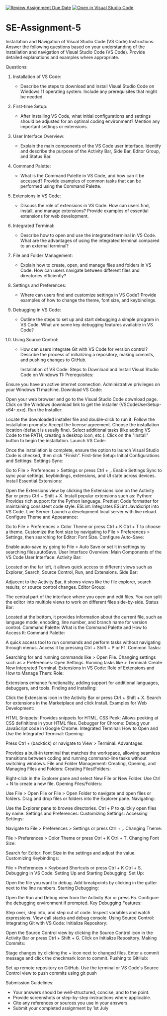 [![Review Assignment Due Date](https://classroom.github.com/assets/deadline-readme-button-22041afd0340ce965d47ae6ef1cefeee28c7c493a6346c4f15d667ab976d596c.svg)](https://classroom.github.com/a/XoLGRbHq)
[![Open in Visual Studio Code](https://classroom.github.com/assets/open-in-vscode-2e0aaae1b6195c2367325f4f02e2d04e9abb55f0b24a779b69b11b9e10269abc.svg)](https://classroom.github.com/online_ide?assignment_repo_id=15298061&assignment_repo_type=AssignmentRepo)
# SE-Assignment-5
Installation and Navigation of Visual Studio Code (VS Code)
 Instructions:
Answer the following questions based on your understanding of the installation and navigation of Visual Studio Code (VS Code). Provide detailed explanations and examples where appropriate.

 Questions:

1. Installation of VS Code:
   - Describe the steps to download and install Visual Studio Code on Windows 11 operating system. Include any prerequisites that might be needed.

2. First-time Setup:
   - After installing VS Code, what initial configurations and settings should be adjusted for an optimal coding environment? Mention any important settings or extensions.

3. User Interface Overview:
   - Explain the main components of the VS Code user interface. Identify and describe the purpose of the Activity Bar, Side Bar, Editor Group, and Status Bar.

4. Command Palette:
   - What is the Command Palette in VS Code, and how can it be accessed? Provide examples of common tasks that can be performed using the Command Palette.

5. Extensions in VS Code:
   - Discuss the role of extensions in VS Code. How can users find, install, and manage extensions? Provide examples of essential extensions for web development.

6. Integrated Terminal:
   - Describe how to open and use the integrated terminal in VS Code. What are the advantages of using the integrated terminal compared to an external terminal?

7. File and Folder Management:
   - Explain how to create, open, and manage files and folders in VS Code. How can users navigate between different files and directories efficiently?

8. Settings and Preferences:
   - Where can users find and customize settings in VS Code? Provide examples of how to change the theme, font size, and keybindings.

9. Debugging in VS Code:
   - Outline the steps to set up and start debugging a simple program in VS Code. What are some key debugging features available in VS Code?

10. Using Source Control:
    - How can users integrate Git with VS Code for version control? Describe the process of initializing a repository, making commits, and pushing changes to GitHub.
   











      Installation of VS Code:
Steps to Download and Install Visual Studio Code on Windows 11:
Prerequisites:

Ensure you have an active internet connection.
Administrative privileges on your Windows 11 machine.
Download VS Code:

Open your web browser and go to the Visual Studio Code download page.
Click on the Windows download link to get the installer (VSCodeUserSetup-x64-<version>.exe).
Run the Installer:

Locate the downloaded installer file and double-click to run it.
Follow the installation prompts:
Accept the license agreement.
Choose the installation location (default is usually fine).
Select additional tasks (like adding VS Code to the PATH, creating a desktop icon, etc.).
Click on the "Install" button to begin the installation.
Launch VS Code:

Once the installation is complete, ensure the option to launch Visual Studio Code is checked, then click "Finish".
First-time Setup:
Initial Configurations and Settings:
Settings Sync:

Go to File > Preferences > Settings or press Ctrl + ,.
Enable Settings Sync to sync your settings, keybindings, extensions, and UI state across devices.
Install Essential Extensions:

Open the Extensions view by clicking the Extensions icon on the Activity Bar or press Ctrl + Shift + X.
Install popular extensions such as:
Python: Provides rich support for the Python language.
Prettier: Code formatter for maintaining consistent code style.
ESLint: Integrates ESLint JavaScript into VS Code.
Live Server: Launch a development local server with live reload.
Configure Theme and Appearance:

Go to File > Preferences > Color Theme or press Ctrl + K Ctrl + T to choose a theme.
Customize the font size by navigating to File > Preferences > Settings, then searching for Editor: Font Size.
Configure Auto-Save:

Enable auto-save by going to File > Auto Save or set it in settings by searching files.autoSave.
User Interface Overview:
Main Components of the VS Code User Interface:
Activity Bar:

Located on the far left, it allows quick access to different views such as Explorer, Search, Source Control, Run, and Extensions.
Side Bar:

Adjacent to the Activity Bar, it shows views like the file explorer, search results, or source control changes.
Editor Group:

The central part of the interface where you open and edit files. You can split the editor into multiple views to work on different files side-by-side.
Status Bar:

Located at the bottom, it provides information about the current file, such as language mode, encoding, line number, and branch name for version control.
Command Palette:
What is the Command Palette and How to Access It:
Command Palette:

A quick access tool to run commands and perform tasks without navigating through menus.
Access it by pressing Ctrl + Shift + P or F1.
Common Tasks:

Searching for and running commands like > Open File.
Changing settings such as > Preferences: Open Settings.
Running tasks like > Terminal: Create New Integrated Terminal.
Extensions in VS Code:
Role of Extensions and How to Manage Them:
Role:

Extensions enhance functionality, adding support for additional languages, debuggers, and tools.
Finding and Installing:

Click the Extensions icon in the Activity Bar or press Ctrl + Shift + X.
Search for extensions in the Marketplace and click Install.
Examples for Web Development:

HTML Snippets: Provides snippets for HTML.
CSS Peek: Allows peeking at CSS definitions in your HTML files.
Debugger for Chrome: Debug your JavaScript code in Google Chrome.
Integrated Terminal:
How to Open and Use the Integrated Terminal:
Opening:

Press Ctrl + (backtick) or navigate to View > Terminal.
Advantages:

Provides a built-in terminal that matches the workspace, allowing seamless transitions between coding and running command-line tasks without switching windows.
File and Folder Management:
Creating, Opening, and Managing Files and Folders:
Creating Files/Folders:

Right-click in the Explorer pane and select New File or New Folder.
Use Ctrl + N to create a new file.
Opening Files/Folders:

Use File > Open File or File > Open Folder to navigate and open files or folders.
Drag and drop files or folders into the Explorer pane.
Navigating:

Use the Explorer pane to browse directories.
Ctrl + P to quickly open files by name.
Settings and Preferences:
Customizing Settings:
Accessing Settings:

Navigate to File > Preferences > Settings or press Ctrl + ,.
Changing Theme:

File > Preferences > Color Theme or press Ctrl + K Ctrl + T.
Changing Font Size:

Search for Editor: Font Size in the settings and adjust the value.
Customizing Keybindings:

File > Preferences > Keyboard Shortcuts or press Ctrl + K Ctrl + S.
Debugging in VS Code:
Setting Up and Starting Debugging:
Set Up:

Open the file you want to debug.
Add breakpoints by clicking in the gutter next to the line numbers.
Starting Debugging:

Open the Run and Debug view from the Activity Bar or press F5.
Configure the debugging environment if prompted.
Key Debugging Features:

Step over, step into, and step out of code.
Inspect variables and watch expressions.
View call stacks and debug console.
Using Source Control:
Integrating Git with VS Code:
Initialize Repository:

Open the Source Control view by clicking the Source Control icon in the Activity Bar or press Ctrl + Shift + G.
Click on Initialize Repository.
Making Commits:

Stage changes by clicking the + icon next to changed files.
Enter a commit message and click the checkmark icon to commit.
Pushing to GitHub:

Set up remote repository on GitHub.
Use the terminal or VS Code's Source Control view to push commits using git push

 Submission Guidelines:
- Your answers should be well-structured, concise, and to the point.
- Provide screenshots or step-by-step instructions where applicable.
- Cite any references or sources you use in your answers.
- Submit your completed assignment by 1st July 

